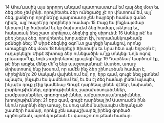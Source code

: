 14 Ահա՛ւասիկ այս երրորդ անգամ պատրաստւում եմ գալ ձեզ մօտ եւ ձեզ բեռ չեմ լինի. որովհետեւ ձեր ունեցածը չէ որ փնտռում եմ, այլ՝ ձեզ. քանի որ որդինե՛րը պարտաւոր չեն հայրերի համար գանձ դիզել, այլ՝ հայրե՛րը որդիների համար: 15 Բայց ես ինքնայօժար կերպով կը ծախսեմ եւ կը ծախսուեմ ձեզ համար, թեկուզ եւ, հակառակ ձեզ շատ սիրելուս, ձեզնից քիչ սիրուեմ:
16 Ասենք թէ՝ ես բեռ չեղայ ձեզ. որովհետեւ խորագէտ էի, խորամանկութեամբ բռնեցի ձեզ: 17 Միթէ ձեզնից օգո՞ւտ քաղեցի նրանցով, որոնց առաքեցի ձեզ մօտ: 18 Խնդրեցի Տիտոսին եւ նրա հետ այն եղբօրն էլ ուղարկեցի: Միթէ Տիտոսը ձեր ունեցածին ա՞չք տնկեց: Նոյն ոգով չընթացա՞նք, նոյն շաւիղներով չքայլեցի՞նք:
19 Դարձեալ՝ կարծում էք, թէ ձեր առջեւ մենք մե՞զ ենք պաշտպանում: Աստծու առաջ Քրիստոսով ենք խօսում, որ ամէն ինչ ձեր շինութեան համար է, սիրելինե՛ր: 20 Սակայն վախենում եմ, որ, երբ գամ, գուցէ ձեզ չգտնեմ այնպէս, ինչպէս ես կամենում եմ, եւ ես էլ ձեզ համար լինեմ այնպէս, ինչպէս դուք չէիք կամենայ: Գուցէ դարձեալ լինեն վէճեր, նախանձ, բարկութիւններ, գրգռութիւններ, չարախօսութիւններ, բամբասանքներ, գոռոզութիւններ, ամբարտաւանութիւններ, խռովութիւններ: 21 Երբ գամ, գուցէ դարձեալ իմ Աստուածն ինձ նկուն դարձնի ձեր առաջ, եւ սուգ անեմ նախապէս մեղանչած շատերի համար, որոնք չեն ապաշխարել իրենց գործած պղծութեան, պոռնկութեան եւ վաւաշոտութեան համար:
